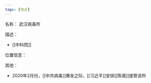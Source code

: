 ```yaml
---
tags: [地点]
---
```


名称：
武汉病毒所

描述：
- [[中科院]]

位置信息：

其他：
- 2020年2月份，[[中共病毒]]爆发之际，[[习近平]]安排[[陈薇]]接管该所
